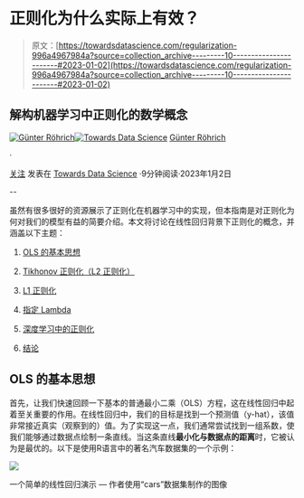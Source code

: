 # 正则化为什么实际上有效？

> 原文：[https://towardsdatascience.com/regularization-996a4967984a?source=collection_archive---------10-----------------------#2023-01-02](https://towardsdatascience.com/regularization-996a4967984a?source=collection_archive---------10-----------------------#2023-01-02)

## 解构机器学习中正则化的数学概念

[](https://guenterroehrich.medium.com/?source=post_page-----996a4967984a--------------------------------)[![Günter Röhrich](../Images/31a1d0dc835c7ad31197f8c387023d10.png)](https://guenterroehrich.medium.com/?source=post_page-----996a4967984a--------------------------------)[](https://towardsdatascience.com/?source=post_page-----996a4967984a--------------------------------)[![Towards Data Science](../Images/a6ff2676ffcc0c7aad8aaf1d79379785.png)](https://towardsdatascience.com/?source=post_page-----996a4967984a--------------------------------) [Günter Röhrich](https://guenterroehrich.medium.com/?source=post_page-----996a4967984a--------------------------------)

·

[关注](https://medium.com/m/signin?actionUrl=https%3A%2F%2Fmedium.com%2F_%2Fsubscribe%2Fuser%2F3718a9423801&operation=register&redirect=https%3A%2F%2Ftowardsdatascience.com%2Fregularization-996a4967984a&user=G%C3%BCnter+R%C3%B6hrich&userId=3718a9423801&source=post_page-3718a9423801----996a4967984a---------------------post_header-----------) 发表在 [Towards Data Science](https://towardsdatascience.com/?source=post_page-----996a4967984a--------------------------------) ·9分钟阅读·2023年1月2日[](https://medium.com/m/signin?actionUrl=https%3A%2F%2Fmedium.com%2F_%2Fvote%2Ftowards-data-science%2F996a4967984a&operation=register&redirect=https%3A%2F%2Ftowardsdatascience.com%2Fregularization-996a4967984a&user=G%C3%BCnter+R%C3%B6hrich&userId=3718a9423801&source=-----996a4967984a---------------------clap_footer-----------)

--

[](https://medium.com/m/signin?actionUrl=https%3A%2F%2Fmedium.com%2F_%2Fbookmark%2Fp%2F996a4967984a&operation=register&redirect=https%3A%2F%2Ftowardsdatascience.com%2Fregularization-996a4967984a&source=-----996a4967984a---------------------bookmark_footer-----------)

虽然有很多很好的资源展示了正则化在机器学习中的实现，但本指南是对正则化为何对我们的模型有益的简要介绍。本文将讨论在线性回归背景下正则化的概念，并涵盖以下主题：

1.  [OLS 的基本思想](#a40e)

1.  [Tikhonov 正则化（L2 正则化）](#cea1)

1.  [L1 正则化](#ac08)

1.  [指定 Lambda](#3a78)

1.  [深度学习中的正则化](#32fe)

1.  [结论](#877d)

## OLS 的基本思想

首先，让我们快速回顾一下基本的普通最小二乘（OLS）方程，这在线性回归中起着至关重要的作用。在线性回归中，我们的目标是找到一个预测值（y-hat），该值非常接近真实（观察到的）值。为了实现这一点，我们通常尝试找到一组系数，使我们能够通过数据点绘制一条直线。当这条直线**最小化与数据点的距离**时，它被认为是最优的。以下是使用R语言中的著名汽车数据集的一个示例：

![](../Images/71919088f3dd9ad31d586bdad3cb08cd.png)

一个简单的线性回归演示 — 作者使用“cars”数据集制作的图像
